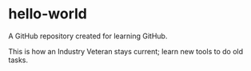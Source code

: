 # hello-world
A GitHub repository created for learning GitHub.

This is how an Industry Veteran stays current; learn new tools to do old tasks.
